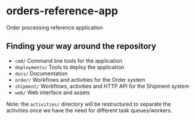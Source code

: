# orders-reference-app
Order processing reference application

## Finding your way around the repository

* `cmd/` Command line tools for the application
* `deployments/` Tools to deploy the application
* `docs/` Documentation
* `order/` Workflows and activities for the Order system
* `shipment/` Workflows, activities and HTTP API for the Shipment system
* `web/` Web interface and assets

Note: the `activities/` directory will be restructured to separate the activities once we have the need for different task queues/workers.
